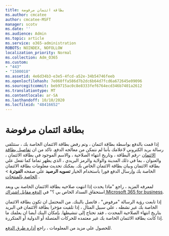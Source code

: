 ```yaml
---
title: بطاقة ائتمان مرفوضة
ms.author: cmcatee
author: cmcatee-MSFT
manager: scotv
ms.date: ''
ms.audience: Admin
ms.topic: article
ms.service: o365-administration
ROBOTS: NOINDEX, NOFOLLOW
localization_priority: Normal
ms.collection: Adm_O365
ms.custom:
- "443"
- "1500018"
ms.assetid: 4e6d34b3-e3e5-4fcd-a52e-34b54746feeb
ms.openlocfilehash: 7e060ffa586d7b2dc6b64d7fcd6a672645e09096
ms.sourcegitcommit: beb9715ac0c8e8333fef6764ecd346b7401a2612
ms.translationtype: MT
ms.contentlocale: ar-SA
ms.lasthandoff: 10/10/2020
ms.locfileid: "48416652"
---
```

# <a name="declined-credit-card"></a>بطاقة ائتمان مرفوضة

إذا قمت بالدفع بواسطة بطاقة ائتمان ، وتم رفض بطاقة الائتمان الخاصة بك ، ستتلقى رسالة بريد الكتروني لاعلامك بأننا لم نتمكن من معالجه الدفع. تاكد من ان [تفاصيل بطاقة الائتمان](https://go.microsoft.com/fwlink/p/?linkid=842054) -رقم البطاقة ، وتاريخ انتهاء الصلاحية ، والاسم الموجود في بطاقة الائتمان ، والعنوان ، بما في ذلك المدينة والولاية والرمز البريدي ، الذي يظهر تماما كما تفعل علي بطاقة الائتمان وبيان بطاقة الائتمان الخاص بك. يمكنك تحديث معلومات بطاقة الائتمان الخاصة بك وإرسال الدفع فورا باستخدام الخيار **تسويه الرصيد** علي صفحه **الفوترة**  >  [الخاصة بالمنتجات](https://go.microsoft.com/fwlink/p/?linkid=842054) .

لمعرفه المزيد ، راجع "ماذا يحدث إذا انتهت صلاحيه بطاقة الائتمان الخاصة بي وبعد استحقاق السداد الخاص بي ؟" في [الدفع مقابل اشتراك Microsoft 365 for business](https://docs.microsoft.com/microsoft-365/commerce/billing-and-payments/pay-for-your-subscription#what-if-my-credit-card-was-declined-and-my-payment-is-past-due).
  
إذا تابعت رؤية الرسالة "مرفوض" ، فاتصل بالبنك. من المحتمل ان تكون بطاقة الائتمان الخاصة بك غير نشطه ، علي سبيل المثال ، إذا تلقيت مؤخرا بطاقة الائتمان في البريد بتاريخ انتهاء الصلاحية المحدث ، فقد تحتاج إلى تنشيطها. بإمكان البنك أيضا ان يعلمك ما إذا كانت بطاقة الائتمان الخاصة بك غير معتمده للحركات المتصلة أو الدولية أو المتكررة.
  
للحصول علي مزيد من المعلومات ، راجع [أداره طرق الدفع](https://docs.microsoft.com/microsoft-365/commerce/billing-and-payments/manage-payment-methods).